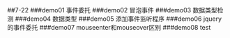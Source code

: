 ##7-22
    ###demo01 事件委托
    ###demo02 冒泡事件
    ###demo03 数据类型检测
    ###demo04 数据类型
    ###demo05 添加事件监听程序
    ###demo06 jquery的事件委托
    ###demo07 mouseenter和mouseover区别
    ###demo08 test